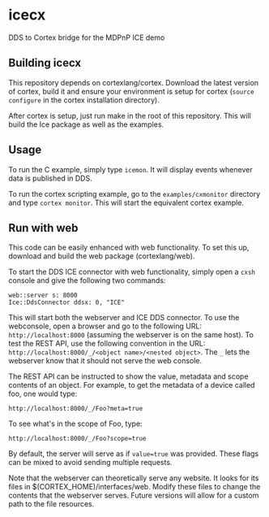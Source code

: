 # icecx
DDS to Cortex bridge for the MDPnP ICE demo

## Building icecx
This repository depends on cortexlang/cortex. Download the latest version of cortex, build it and ensure your environment is setup for cortex (`source configure` in the cortex installation directory).

After cortex is setup, just run make in the root of this repository. This will build the Ice package as well as the examples.

## Usage
To run the C example, simply type `icemon`. It will display events whenever data is published in DDS.

To run the cortex scripting example, go to the `examples/cxmonitor` directory and type `cortex monitor`. This will start the equivalent cortex example.

## Run with web
This code can be easily enhanced with web functionality. To set this up, download and build the web package (cortexlang/web).

To start the DDS ICE connector with web functionality, simply open a `cxsh` console and give the following two commands:
```
web::server s: 8000
Ice::DdsConnector ddsx: 0, "ICE"
```
This will start both the webserver and ICE DDS connector. To use the webconsole, open a browser and go to the following URL: `http://localhost:8000` (assuming the webserver is on the same host). To test the REST API, use the following convention in the URL: `http://localhost:8000/_/<object name>/<nested object>`. The `_` lets the webserver know that it should not serve the web console.

The REST API can be instructed to show the value, metadata and scope contents of an object. For example, to get the metadata of a device called foo, one would type:
```
http://localhost:8000/_/Foo?meta=true
```
To see what's in the scope of Foo, type:
```
http://localhost:8000/_/Foo?scope=true
```
By default, the server will serve as if `value=true` was provided. These flags can be mixed to avoid sending multiple requests.

Note that the webserver can theoretically serve any website. It looks for its files in $(CORTEX_HOME)/interfaces/web. Modify these files to change the contents that the webserver serves. Future versions will allow for a custom path to the file resources.

